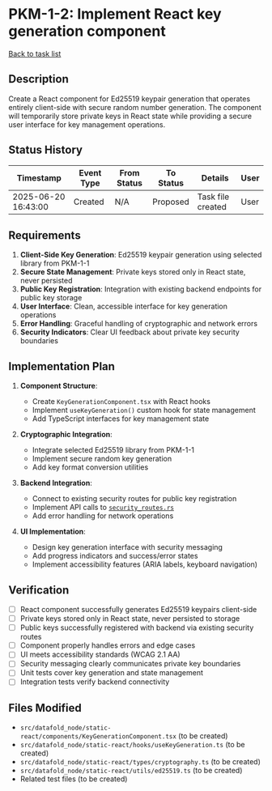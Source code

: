 # PKM-1-2: Implement React key generation component

[Back to task list](./tasks.md)

## Description

Create a React component for Ed25519 keypair generation that operates entirely client-side with secure random number generation. The component will temporarily store private keys in React state while providing a secure user interface for key management operations.

## Status History

| Timestamp | Event Type | From Status | To Status | Details | User |
|-----------|------------|-------------|-----------|---------|------|
| 2025-06-20 16:43:00 | Created | N/A | Proposed | Task file created | User |

## Requirements

1. **Client-Side Key Generation**: Ed25519 keypair generation using selected library from PKM-1-1
2. **Secure State Management**: Private keys stored only in React state, never persisted
3. **Public Key Registration**: Integration with existing backend endpoints for public key storage
4. **User Interface**: Clean, accessible interface for key generation operations
5. **Error Handling**: Graceful handling of cryptographic and network errors
6. **Security Indicators**: Clear UI feedback about private key security boundaries

## Implementation Plan

1. **Component Structure**:
   - Create `KeyGenerationComponent.tsx` with React hooks
   - Implement `useKeyGeneration()` custom hook for state management
   - Add TypeScript interfaces for key management state

2. **Cryptographic Integration**:
   - Integrate selected Ed25519 library from PKM-1-1
   - Implement secure random key generation
   - Add key format conversion utilities

3. **Backend Integration**:
   - Connect to existing security routes for public key registration
   - Implement API calls to [`security_routes.rs`](../../src/datafold_node/security_routes.rs)
   - Add error handling for network operations

4. **UI Implementation**:
   - Design key generation interface with security messaging
   - Add progress indicators and success/error states
   - Implement accessibility features (ARIA labels, keyboard navigation)

## Verification

- [ ] React component successfully generates Ed25519 keypairs client-side
- [ ] Private keys stored only in React state, never persisted to storage
- [ ] Public keys successfully registered with backend via existing security routes
- [ ] Component properly handles errors and edge cases
- [ ] UI meets accessibility standards (WCAG 2.1 AA)
- [ ] Security messaging clearly communicates private key boundaries
- [ ] Unit tests cover key generation and state management
- [ ] Integration tests verify backend connectivity

## Files Modified

- `src/datafold_node/static-react/components/KeyGenerationComponent.tsx` (to be created)
- `src/datafold_node/static-react/hooks/useKeyGeneration.ts` (to be created)
- `src/datafold_node/static-react/types/cryptography.ts` (to be created)
- `src/datafold_node/static-react/utils/ed25519.ts` (to be created)
- Related test files (to be created)